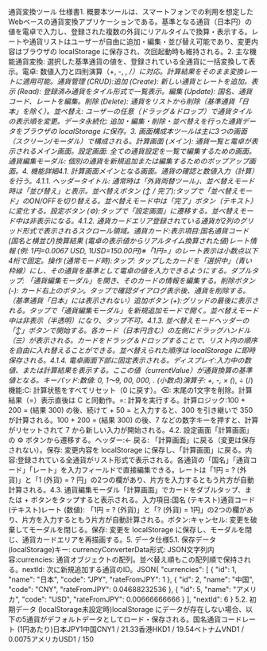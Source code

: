 通貨変換ツール 仕様書1. 概要本ツールは、スマートフォンでの利用を想定したWebベースの通貨変換アプリケーションである。基準となる通貨（日本円）の値を電卓で入力し、登録された複数の外貨にリアルタイムで換算・表示する。レートや通貨リストはユーザーが自由に追加・編集・並び替え可能であり、変更内容はブラウザの localStorage に保存され、次回起動時も維持される。2. 主な機能通貨変換: 選択した基準通貨の値を、登録されている全通貨に一括変換して表示。電卓: 数値入力と四則演算（+, -, *, /）に対応。計算結果をそのまま変換レートに適用可能。通貨管理 (CRUD):追加 (Create): 新しい通貨とレートを追加。表示 (Read): 登録済み通貨をタイル形式で一覧表示。編集 (Update): 国名、通貨コード、レートを編集。削除 (Delete): 通貨をリストから削除（基準通貨「日本」を除く）。並べ替え: ユーザーの任意（ドラッグ＆ドロップ）で通貨タイルの表示順を変更。データ永続化: 追加・編集・削除・並べ替えを行った通貨データをブラウザの localStorage に保存。3. 画面構成本ツールは主に3つの画面（スクリーン/モーダル）で構成される。計算画面 (メイン): 通貨一覧と電卓が表示されるメイン画面。設定画面: 全ての通貨設定を一覧で編集するための画面。通貨編集モーダル: 個別の通貨を新規追加または編集するためのポップアップ画面。4. 機能詳細4.1. 計算画面メインとなる画面。通貨の確認と数値入力（計算）を行う。4.1.1. ヘッダータイトル: 通常時は「外貨両替ツール」、並べ替えモード時は「並び替え」と表示。並べ替えボタン (↕️ / 完了):タップで「並べ替えモード」のON/OFFを切り替える。並べ替えモード中は「完了」ボタン（テキスト）に変化する。設定ボタン (⚙️):タップで「設定画面」に遷移する。並べ替えモード中は非表示になる。4.1.2. 通貨カードエリア登録されている通貨が2列のグリッド形式で表示されるスクロール領域。通貨カード:表示項目:国名通貨コード (国名と横並び)換算結果 (電卓の表示値からリアルタイム換算された値)レート情報 (例: 1円=0.0067 USD, 1USD=150.00円)※「1円=」のレート表示は小数点以下4桁で固定。操作 (通常モード時):タップ: タップしたカードを「選択中」（青い枠線）にし、その通貨を基準として電卓の値を入力できるようにする。ダブルタップ: 「通貨編集モーダル」を開き、そのカードの情報を編集する。削除ボタン (-): カード右上のボタン。タップで確認ダイアログ表示後、通貨を削除する。（基準通貨「日本」には表示されない）追加ボタン (+):グリッドの最後に表示される。タップで「通貨編集モーダル」を新規追加モードで開く。並べ替えモード中は非表示（半透明）になり、タップ不可。4.1.3. 並べ替えモードヘッダーの「↕️」ボタンで開始する。各カード（日本円含む）の左側にドラッグハンドル（☰）が表示される。カードをドラッグ＆ドロップすることで、リスト内の順序を自由に入れ替えることができる。並べ替えられた順序は localStorage に即時保存される。4.1.4. 電卓画面下部に固定表示される。ディスプレイ:入力中の数値、または計算結果を表示する。ここの値（currentValue）が通貨換算の基準値となる。キーパッド:数値: 0, 1～9, 00, 000, . (小数点)演算子: +, -, × (*), ÷ (/)機能:C: 計算状態をすべてリセット（0 に戻す）。⌫: 末尾の1文字を削除。計算結果（=）表示直後は C と同動作。=: 計算を実行する。計算ロジック:100 + 200 = (結果 300) の後、続けて + 50 = と入力すると、300 を引き継いで 350 が計算される。100 + 200 = (結果 300) の後、7 などの数字キーを押すと、計算がリセットされて 7 から新しい入力が開始される。4.2. 設定画面「計算画面」の ⚙️ ボタンから遷移する。ヘッダー:← 戻る: 「計算画面」に戻る（変更は保存されない）。保存: 変更内容を localStorage に保存し、「計算画面」に戻る。内容:登録されている全通貨がリスト形式で表示される。各通貨の「国名」「通貨コード」「レート」を入力フィールドで直接編集できる。レートは「1円 = ? (外貨)」と「1 (外貨) = ? 円」の2つの欄があり、片方を入力するともう片方が自動計算される。4.3. 通貨編集モーダル「計算画面」でカードをダブルタップ、または + ボタンをタップすると表示される。入力項目:国名 (テキスト)通貨コード (テキスト)レート (数値): 「1円 = ? (外貨)」と「? (外貨) = 1円」の2つの欄があり、片方を入力するともう片方が自動計算される。ボタン:キャンセル: 変更を破棄してモーダルを閉じる。保存: 変更を localStorage に保存し、モーダルを閉じ、通貨カードエリアを再描画する。5. データ仕様5.1. 保存データ (localStorage)キー: currencyConverterData形式: JSON文字列内容:currencies: 通貨オブジェクトの配列。並べ替え順もこの配列順で保持される。nextId: 次に新規追加する通貨のID。JSON{
  "currencies": [
    { "id": 1, "name": "日本", "code": "JPY", "rateFromJPY": 1 },
    { "id": 2, "name": "中国", "code": "CNY", "rateFromJPY": 0.04688232536 },
    { "id": 5, "name": "アメリカ", "code": "USD", "rateFromJPY": 0.00666666666 }
  ],
  "nextId": 6
}
5.2. 初期データ (localStorage未設定時)localStorage にデータが存在しない場合、以下の5通貨がデフォルトデータとしてロード・保存される。国名通貨コードレート (1円あたり)日本JPY1中国CNY1 / 21.33香港HKD1 / 19.54ベトナムVND1 / 0.0075アメリカUSD1 / 150
